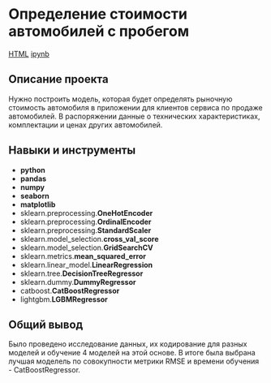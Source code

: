 # Определение стоимости автомобилей с пробегом

[HTML]([https://github.com/cenzukari/Portfolio/blob/main/Car%20Cost/car_cost_determination.html](https://github.com/cenzukari/yandex_practicum_data_science_projects/blob/main/car_cost_determenation/car_cost_determination.html))     [ipynb](https://github.com/cenzukari/yandex_practicum_data_science_projects/blob/main/car_cost_determenation/car_cost_determination.ipynb)

## Описание проекта

Нужно построить модель, которая будет определять рыночную стоимость автомобиля в приложении для клиентов сервиса по продаже автомобилей.  В распоряжении данные о технических характеристиках, комплектации и ценах других автомобилей.

## Навыки и инструменты

- **python**
- **pandas**
- **numpy**
- **seaborn**
- **matplotlib**
- sklearn.preprocessing.**OneHotEncoder**
- sklearn.preprocessing.**OrdinalEncoder**
- sklearn.preprocessing.**StandardScaler**
- sklearn.model_selection.**cross_val_score**
- sklearn.model_selection.**GridSearchCV**
- sklearn.metrics.**mean_squared_error**
- sklearn.linear_model.**LinearRegression**
- sklearn.tree.**DecisionTreeRegressor**
- sklearn.dummy.**DummyRegressor**
- catboost.**CatBoostRegressor**
- lightgbm.**LGBMRegressor**


## 

## Общий вывод

Было проведено исследование данных, их кодирование для разных моделей и обучение 4 моделей на этой основе. В итоге была выбрана лучшая моделель по совокупности метрики RMSE и времени обучения - CatBoostRegressor.
